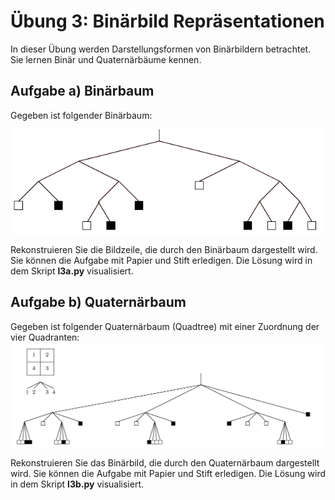 # Übung 3: Binärbild Repräsentationen 

In dieser Übung werden Darstellungsformen von Binärbildern betrachtet. Sie lernen Binär und Quaternärbäume kennen. 


## Aufgabe a) Binärbaum
Gegeben ist folgender Binärbaum:

![](./data/binary_tree.png)

Rekonstruieren Sie die Bildzeile, die durch den Binärbaum dargestellt wird. 
Sie können die Aufgabe mit Papier und Stift erledigen. Die Lösung wird in dem Skript **l3a.py** visualisiert.

## Aufgabe b) Quaternärbaum
Gegeben ist folgender Quaternärbaum (Quadtree) mit einer Zuordnung der vier Quadranten:
![](./data/quad_tree.png)

Rekonstruieren Sie das Binärbild, die durch den Quaternärbaum dargestellt wird. 
Sie können die Aufgabe mit Papier und Stift erledigen. Die Lösung wird in dem Skript **l3b.py** visualisiert.



